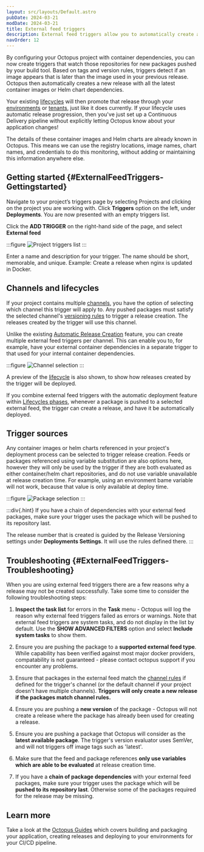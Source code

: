 ```yaml
---
layout: src/layouts/Default.astro
pubDate: 2024-03-21
modDate: 2024-03-21
title: External feed triggers
description: External feed triggers allow you to automatically create a new release as a result of new container images or helm charts being pushed to their respective repositories.
navOrder: 12
---
```


By configuring your Octopus project with container dependencies, you can now create triggers that watch those repositories for new packages pushed by your build tool. Based on tags and version rules, triggers detect if an image appears that is later than the image used in your previous release. Octopus then automatically creates a new release with all the latest container images or Helm chart dependencies. 

Your existing [lifecycles](/docs/releases/lifecycles/) will then promote that release through your [environments](/docs/infrastructure/environments) or [tenants](/docs/tenants), just like it does currently. If your lifecycle uses automatic release progression, then you've just set up a Continuous Delivery pipeline without explicitly letting Octopus know about your application changes! 

The details of these container images and Helm charts are already known in Octopus. This means we can use the registry locations, image names, chart names, and credentials to do this monitoring, without adding or maintaining this information anywhere else.

## Getting started {#ExternalFeedTriggers-Gettingstarted}

Navigate to your project’s triggers page by selecting Projects and clicking on the project you are working with. Click **Triggers** option on the left, under **Deployments**.  You are now presented with an empty triggers list.  

Click the **ADD TRIGGER** on the right-hand side of the page, and select **External feed**

:::figure
![Project triggers list](/docs/projects/project-triggers/images/add-trigger-popup.png)
:::

Enter a name and description for your trigger.  The name should be short, memorable, and unique. Example: Create a release when nginx is updated in Docker.

## Channels and lifecycles

If your project contains multiple [channels](/docs/releases/channels), you have the option of selecting which channel this trigger will apply to.  Any pushed packages must satisfy the selected channel's [versioning rules](/docs/releases/channels#version-rules) to trigger a release creation. The releases created by the trigger will use this channel.

Unlike the existing [Automatic Release Creation](/docs/projects/project-triggers/automatic-release-creation) feature, you can create multiple external feed triggers per channel.  This can enable you to, for example, have your external container dependencies in a separate trigger to that used for your internal container dependencies.

:::figure
![Channel selection](/docs/projects/project-triggers/images/external-trigger-channel.png)
:::

A preview of the [lifecycle](/docs/releases/lifecycles) is also shown, to show how releases created by the trigger will be deployed.

If you combine external feed triggers with the automatic deployment feature within [Lifecycles phases](/docs/releases/lifecycles/#Lifecycles-LifecyclePhases), whenever a package is pushed to a selected external feed, the trigger can create a release, and have it be automatically deployed.

## Trigger sources

Any container images or helm charts referenced in your project's deployment process can be selected to trigger release creation.  Feeds or packages referenced using variable substitution are also options here, however they will only be used by the trigger if they are both evaluated as either container/helm chart repositories, and do not use variable unavailable at release creation time.  For example, using an environment bame variable will not work, because that value is only available at deploy time.

:::figure
![Package selection](/docs/projects/project-triggers/images/external-feed-trigger-packages.png)
:::

:::div{.hint}
If you have a chain of dependencies with your external feed packages, make sure your trigger uses the package which will be pushed to its repository last.

The release number that is created is guided by the Release Versioning settings under **Deployments Settings**. It will use the rules defined there.
:::

## Troubleshooting {#ExternalFeedTriggers-Troubleshooting}

When you are using external feed triggers there are a few reasons why a release may not be created successfully. Take some time to consider the following troubleshooting steps:

1. **Inspect the task list** for errors in the **Task** menu - Octopus will log the reason why external feed triggers failed as errors or warnings.  Note that external feed triggers are system tasks, and do not display in the list by default.  Use the **SHOW ADVANCED FILTERS** option and select **Include system tasks** to show them.

2. Ensure you are pushing the package to a **supported external feed type**. While capability has been verified against most major docker providers, compatability is not guaranteed - please contact octopus support if you encounter any problems. 

3. Ensure that packages in the external feed match the [channel rules](/docs/releases/channels#version-rules) if defined for the trigger's channel (or the default channel if your project doesn't have multiple channels).  **Triggers will only create a new release if the packages match channel rules.**

4. Ensure you are pushing a **new version** of the package - Octopus will not create a release where the package has already been used for creating a release.

5. Ensure you are pushing a package that Octopus will consider as the **latest available package**.  The trigger's version evaluator uses SemVer, and will not triggers off image tags such as 'latest'.

6. Make sure that the feed and package references **only use variables which are able to be evaluated** at release creation time.

7. If you have a **chain of package dependencies** with your external feed packages, make sure your trigger uses the package which will be **pushed to its repository last**.  Otherwise some of the packages required for the release may be missing.


## Learn more

Take a look at the [Octopus Guides](https://octopus.com/docs/guides) which covers building and packaging your application, creating releases and deploying to your environments for your CI/CD pipeline.
